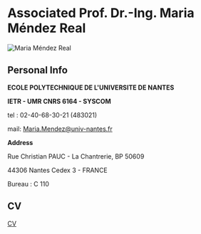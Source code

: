 Associated Prof. Dr.-Ing. Maria Méndez Real
============

![](/my_picyure.JPG "Maria Méndez Real")

Personal Info
------------

**ECOLE POLYTECHNIQUE DE L'UNIVERSITE DE NANTES**<br/>

**IETR - UMR CNRS 6164 - SYSCOM**

tel : 02-40-68-30-21 (483021)

mail: Maria.Mendez@univ-nantes.fr

**Address**

Rue Christian PAUC - La Chantrerie, BP 50609

44306 Nantes Cedex 3 - FRANCE

Bureau : C 110

CV
-------

[CV](my_cv.html)

